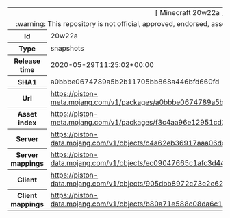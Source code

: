 <html><table>
<tr><td colspan="2" align="center"><img width="0" height="0"><br/>⌈ Minecraft 20w22a ⌋<br/><img width="0" height="0"></td></tr>
<tr><td colspan="2" align="center"><img width="0" height="0"><br/>
:warning: This repository is not official, approved, endorsed, associated or connected with Mojang :warning:
<br/><img width="0" height="0"></td></tr>
<tr><th>Id</th><td>20w22a</td></tr>
<tr><th>Type</th><td>snapshots</td></tr>
<tr><th>Release time</th><td>2020-05-29T11:25:02+00:00</td></tr>
<tr><th>SHA1</th><td>a0bbbe0674789a5b2b11705bb868a446bfd660fd</td></tr>
<tr><th>Url</th><td><a href="https://piston-meta.mojang.com/v1/packages/a0bbbe0674789a5b2b11705bb868a446bfd660fd/20w22a.json">https://piston-meta.mojang.com/v1/packages/a0bbbe0674789a5b2b11705bb868a446bfd660fd/20w22a.json</a></td></tr>
<tr><th>Asset index</th><td><a href="https://piston-meta.mojang.com/v1/packages/f3c4aa96e12951cd2781b3e1c0e8ab82bf719cf2/1.16.json">https://piston-meta.mojang.com/v1/packages/f3c4aa96e12951cd2781b3e1c0e8ab82bf719cf2/1.16.json</a></td></tr>
<tr><th>Server</th><td><a href="https://piston-data.mojang.com/v1/objects/c4a62eb36917aaa06dc8e20a2a35264d5fda123b/server.jar">https://piston-data.mojang.com/v1/objects/c4a62eb36917aaa06dc8e20a2a35264d5fda123b/server.jar</a></td></tr>
<tr><th>Server mappings</th><td><a href="https://piston-data.mojang.com/v1/objects/ec09047665c1afc3d444a051f02bf4f1c1093b76/server.txt">https://piston-data.mojang.com/v1/objects/ec09047665c1afc3d444a051f02bf4f1c1093b76/server.txt</a></td></tr>
<tr><th>Client</th><td><a href="https://piston-data.mojang.com/v1/objects/905dbb8972c73e2e62fbfa31b828ba299e136743/client.jar">https://piston-data.mojang.com/v1/objects/905dbb8972c73e2e62fbfa31b828ba299e136743/client.jar</a></td></tr>
<tr><th>Client mappings</th><td><a href="https://piston-data.mojang.com/v1/objects/b80a71e588c08da6c1317e72759e454c86f27752/client.txt">https://piston-data.mojang.com/v1/objects/b80a71e588c08da6c1317e72759e454c86f27752/client.txt</a></td></tr>
</table></html>